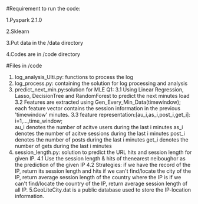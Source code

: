 #Requirement to run the code:

1.Pyspark 2.1.0

2.Sklearn

3.Put data in the /data directory

4.Codes are in /code directory




#Files in /code 
1. log_analysis_Ulti.py: functions to process the log
2. log_process.py: containing the solution for log processing and analysis
3. predict_next_min.py:solution for MLE Q1:
	3.1 Using Linear Regression, Lasso, DecisionTree and RandomForest to predict the next minutes load
	3.2 Features are extracted using Gen_Every_Min_Data(timewindow); each feature vector contains the session information in the previous 'timewindow' minutes.
	3.3 feature representation:[au_i,as_i,post_i,get_i]: i=1,...,time_window;			
		au_i denotes the number of acitve users during the last i minutes
		as_i denotes the number of acitve sessions during the last i minutes
		post_i denotes the number of posts during the last i minutes
		get_i denotes the number of gets during the last i minutes
4. session_length.py: solution to predict the URL hits and session length for given IP.
	4.1 Use the session length & hits of thenearest neiboughor as the prediction of the given IP
	4.2 Strategies:
		if we have the record of the IP, return its session length and hits
		if we can't find/locate the city of the IP, return average session length of the country where the IP is
		if we can't find/locate the country of the IP, return average session length of all IP.
5.GeoLiteCity.dat is a public database used to store the IP-location information. 
